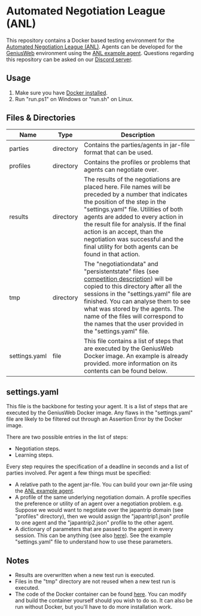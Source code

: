 # Automated Negotiation League (ANL)
This repository contains a Docker based testing environment for the [Automated Negotiation League (ANL)](http://web.tuat.ac.jp/~katfuji/ANAC2021/genius.html). Agents can be developed for the [GeniusWeb](https://tracinsy.ewi.tudelft.nl/pubtrac/GeniusWeb) environment using the [ANL example agent](https://github.com/brenting/ANL-2021-example-agent). Questions regarding this repository can be asked on our [Discord server](https://discord.gg/qvXK3DJTuz).

## Usage
1. Make sure you have [Docker installed](https://docs.docker.com/get-docker/).
2. Run "run.ps1" on Windows or "run.sh" on Linux.

## Files & Directories
| Name | Type | Description |
| ----------- | ----------- | --------- |
| parties | directory | Contains the parties/agents in jar-file format that can be used. |
| profiles | directory | Contains the profiles or problems that agents can negotiate over. |
| results | directory | The results of the negotiations are placed here. File names will be preceded by a number that indicates the position of the step in the "settings.yaml" file. Utilities of both agents are added to every action in the result file for analysis. If the final action is an accept, than the negotiation was successful and the final utility for both agents can be found in that action.|
| tmp | directory | The "negotiationdata" and "persistentstate" files (see [competition description](http://web.tuat.ac.jp/~katfuji/ANAC2021/genius.html)) will be copied to this directory after all the sessions in the "settings.yaml" file are finished. You can analyse them to see what was stored by the agents. The name of the files will correspond to the names that the user provided in the "settings.yaml" file. |
| settings.yaml | file | This file contains a list of steps that are executed by the GeniusWeb Docker image. An example is already provided. more information on its contents can be found below. |

## settings.yaml
This file is the backbone for testing your agent. It is a list of steps that are executed by the GeniusWeb Docker image. Any flaws in the "settings.yaml" file are likely to be filtered out through an Assertion Error by the Docker image.

There are two possible entries in the list of steps:
- Negotiation steps.
- Learning steps.

Every step requires the specification of a deadline in seconds and a list of parties involved. Per agent a few things must be specified:
- A relative path to the agent jar-file. You can build your own jar-file using the [ANL example agent](https://github.com/brenting/ANL-2021-example-agent).
- A profile of the same underlying negotiation domain. A profile specifies the preference or utility of an agent over a negotiation problem. e.g. Suppose we would want to negotiate over the japantrip domain (see "profiles" directory), then we would assign the "japantrip1.json" profile to one agent and the "japantrip2.json" profile to the other agent.
- A dictionary of parameters that are passed to the agent in every session. This can be anything (see also [here](https://tracinsy.ewi.tudelft.nl/pubtrac/GeniusWeb#PartyParameters)). See the example "settings.yaml" file to understand how to use these parameters.

## Notes
- Results are overwritten when a new test run is executed.
- Files in the "tmp" directory are not reused when a new test run is executed.
- The code of the Docker container can be found [here](https://github.com/brenting/ANL-2021-docker-runner-core). You can modify and build the container yourself should you wish to do so. It can also be run without Docker, but you'll have to do more installation work.
